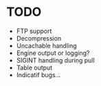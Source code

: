 # TODO

- FTP support
- Decompression
- Uncachable handling
- Engine output or logging?
- SIGINT handling during pull
- Table output
- Indicatif bugs...
